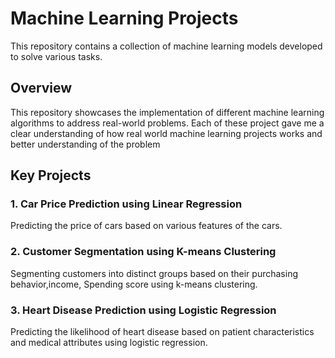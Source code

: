 # Machine Learning Projects

This repository contains a collection of machine learning models developed to solve various tasks.

## Overview

This repository showcases the implementation of different machine learning algorithms to address real-world problems. Each of these project gave me a clear understanding of how real world machine learning projects works and better understanding of the problem

## Key Projects

### 1. Car Price Prediction using Linear Regression
Predicting the price of cars based on various features of the cars.

### 2. Customer Segmentation using K-means Clustering
Segmenting customers into distinct groups based on their purchasing behavior,income, Spending score using k-means clustering.


### 3. Heart Disease Prediction using Logistic Regression

Predicting the likelihood of heart disease based on patient characteristics and medical attributes using logistic regression.


